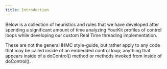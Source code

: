```yaml
---
title: Introduction
---
```


Below is a collection of heuristics and rules that we have developed after spending a significant amount of time analyzing YourKit profiles of control loops while developing our custom Real Time threading implementation.

These are not the general IHMC style-guide, but rather apply to any code that may be called inside of an embedded control loop; anything that appears inside of a doControl() method or methods invoked from inside of doControl().

